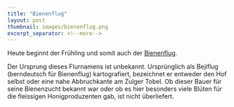 ```yaml
---
title: "Bienenflug"
layout: post
thumbnail: images/bienenflug.png
excerpt_separator: <!--more-->
---
```


Heute beginnt der Frühling und somit auch der [Bienenflug](https://s.geo.admin.ch/gswwh6ppzqki).

Der Ursprung dieses Flurnamens ist unbekannt. Ursprünglich als Bejiflug (berndeutsch für Bienenflug) kartografiert, bezeichnet er entweder den Hof selbst oder eine nahe Abbruchkante am Zulger Tobel. Ob dieser Bauer für seine Bienenzucht bekannt war oder ob es hier besonders viele Blüten für die fleissigen Honigproduzenten gab, ist nicht überliefert.

<!--more-->
